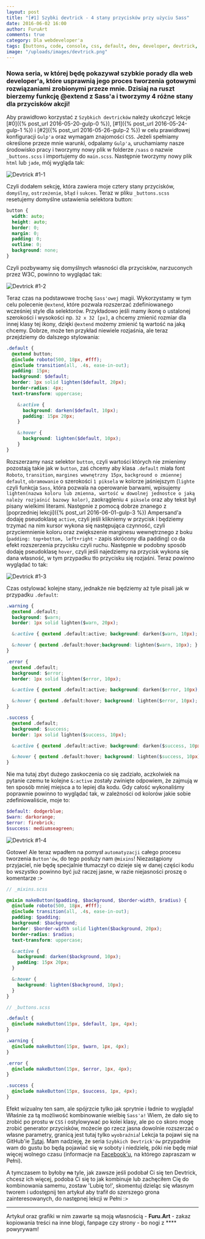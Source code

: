 ```yaml
---
layout: post
title: "[#1] Szybki devtrick - 4 stany przycisków przy użyciu Sass"
date: 2016-06-02 16:00
author: FuruArt
comments: true
category: Dla webdeveloper'a
tags: [buttons, code, console, css, default, dev, developer, devtrick, Dla Webdevelopera, error, front-end, git, github, gulp, html, jade, sass, success, warning]
image: "/uploads/images/devtrick.png"
---
```

### Nowa seria, w której będę pokazywał szybkie porady dla web developer'a, które usprawnią jego proces tworzenia gotowymi rozwiązaniami zrobionymi przeze mnie. Dzisiaj na ruszt bierzemy funkcję @extend z Sass'a i tworzymy 4 różne stany dla przycisków akcji!

<!--more-->

Aby prawidłowo korzystać z `Szybkich devtricków` należy ukończyć lekcje [#0]({% post_url 2016-05-20-gulp-0 %}), [#1]({% post_url 2016-05-24-gulp-1 %}) i [#2]({% post_url 2016-05-26-gulp-2 %}) w celu prawidłowej konfiguracji `Gulp'a` oraz wymagam znajomości `CSS`. Jeżeli spełniamy określone przeze mnie warunki, odpalamy `Gulp'a`, uruchamiamy nasze środowisko pracy i tworzymy nowy plik w folderze `/sass` o nazwie `_buttons.scss` i importujemy do `main.scss`. Następnie tworzymy nowy plik `html` lub `jade`, mój wygląda tak:

![Devtrick #1-1](https://blogwpelni.files.wordpress.com/2016/06/devtrick1.png)

Czyli dodałem sekcję, która zawiera moje cztery stany przycisków, `domyślny`, `ostrzeżenie`, `błąd` i `sukces`. Teraz w pliku `_buttons.scss` resetujemy domyślne ustawienia selektora button:

```css
button {
  width: auto;
  height: auto;
  border: 0;
  margin: 0;
  padding: 0;
  outline: 0;
  background: none;
}
```

Czyli pozbywamy się domyślnych własności dla przycisków, narzuconych przez W3C, powinno to wyglądać tak:

![Devtrick #1-2](https://blogwpelni.files.wordpress.com/2016/06/devtrick2.png)

Teraz czas na podstawowe trochę `Sass'owej` magii. Wykorzystamy w tym celu polecenie `@extend`, które pozwala rozszerzać zdefiniowanego wcześniej style dla selektorów. Przykładowo jeśli mamy ikonę o ustalonej szerokości i wysokości np. `32 x 32 [px]`, a chcemy zmienić rozmiar dla innej klasy tej ikony, dzięki `@extend` możemy zmienić tą wartość na jaką chcemy. Dobrze, może ten przykład niewiele rozjaśnia, ale teraz przejdziemy do dalszego stylowania:

```scss
.default {
  @extend button;
  @include roboto(500, 18px, #fff);
  @include transition(all, .4s, ease-in-out);
  padding: 15px;
  background: $default;
  border: 1px solid lighten($default, 20px);
  border-radius: 4px;
  text-transform: uppercase;

    &:active {
      background: darken($default, 10px);
      padding: 15px 20px;
    }

    &:hover {
      background: lighten($default, 10px);
    }
}
```

Rozszerzamy nasz selektor `button`, czyli wartości których nie zmienimy pozostają takie jak w `button`, zaś chcemy aby klasa `.default` miała font `Roboto`, `transition`, `margines wewnętrzny 15px`, `background o zmiennej default`, `obramowanie` o szerokości `1 piksela` w kolorze jaśniejszym (`lighte` czyli funkcja `Sass`, która pozwala na operowanie barwami, wpisujemy `lighten(nazwa koloru lub zmienna, wartość w dowolnej jednostce o jaką należy rozjaśnić bazowy kolor)`, zaokrągleniu `4 piksele` oraz aby tekst był pisany wielkimi literami. Następnie z pomocą dobrze znanego z [poprzedniej lekcji]({% post_url 2016-06-01-gulp-3 %}) Ampersand'a dodaję pseudoklasę `active`, czyli jeśli klikniemy w przycisk i będziemy trzymać na nim kursor wykona się następująca czynność, czyli przyciemnienie koloru oraz zwiększenie marginesu wewnętrznego z boku (`padding: top+bottom, left+right` - zapis skrócony dla padding) co da efekt rozszerzenia przycisku czyli ruchu. Następnie w podobny sposób dodaję pseudoklasę `hover`, czyli jeśli najedziemy na przycisk wykona się dana własność, w tym przypadku tło przycisku się rozjaśni. Teraz powinno wyglądać to tak:

![Devtrick #1-3](https://blogwpelni.files.wordpress.com/2016/06/devtrick3.png)

Czas ostylować kolejne stany, jednakże nie będziemy aż tyle pisali jak w przypadku `.default`:

```css
.warning {
  @extend .default;
  background: $warn;
  border: 1px solid lighten($warn, 20px);

  &:active { @extend .default:active; background: darken($warn, 10px); }

  &:hover { @extend .default:hover;background: lighten($warn, 10px); }
}

.error {
  @extend .default;
  background: $error;
  border: 1px solid lighten($error, 10px);

  &:active { @extend .default:active; background: darken($error, 10px); }

  &:hover { @extend .default:hover; background: lighten($error, 10px); }
}

.success {
  @extend .default;
  background: $success;
  border: 1px solid lighten($success, 10px);

  &:active { @extend .default:active; background: darken($success, 10px); }

  &:hover { @extend .default:hover; background: lighten($success, 10px); }
}

```

Nie ma tutaj zbyt dużego zaskoczenia co się zadziało, aczkolwiek na pytanie czemu te kolejne `&:active` zostały zwinięte odpowiem, że zajmują w ten sposób mniej miejsca a to lepiej dla kodu. Gdy całość wykonaliśmy poprawnie powinno to wyglądać tak, w zależności od kolorów jakie sobie zdefiniowaliście, moje to:

```scss
$default: dodgerblue;
$warn: darkorange;
$error: firebrick;
$success: mediumseagreen;
```

![Devtrick #1-4](https://blogwpelni.files.wordpress.com/2016/06/devtrick4.png)

Gotowe! Ale teraz wpadłem na pomysł `automatyzacji` całego procesu tworzenia `Button'ów`, do tego posłuży nam `@mixins`! Niezastąpiony przyjaciel, nie będę specjalnie tłumaczył co dzieje się w danej części kodu bo wszystko powinno być już raczej jasne, w razie niejasności proszę o komentarze :>

```scss
// _mixins.scss

@mixin makeButton($padding, $background, $border-width, $radius) {
  @include roboto(500, 18px, #fff);
  @include transition(all, .4s, ease-in-out);
  padding: $padding;
  background: $background;
  border: $border-width solid lighten($background, 20px);
  border-radius: $radius;
  text-transform: uppercase;

  &:active {
    background: darken($background, 10px);
    padding: 15px 20px;
  }

  &:hover {
    background: lighten($background, 10px);
  }
}

// _buttons.scss

.default {
  @include makeButton(15px, $default, 1px, 4px);
}

.warning {
  @include makeButton(15px, $warn, 1px, 4px);
}

.error {
  @include makeButton(15px, $error, 1px, 4px);
}

.success {
  @include makeButton(15px, $success, 1px, 4px);
}
```

Efekt wizualny ten sam, ale spójrzcie tylko jak sprytnie i ładnie to wygląda! Właśnie za tą możliwość kombinowanie wielbię `Sass'a!` Wiem, że dało się to zrobić po prostu w `CSS` i ostylowywać po kolei klasy, ale po co skoro mogę zrobić generator przycisków, możecie go rzecz jasna dowolnie rozszerzać o własne parametry, granicą jest tutaj tylko `wyobraźnia`!
Lekcja ta pojawi się na GitHub'ie [Tutaj](https://github.com/furuart/devtricks/tree/%231-Devtrick).
Mam nadzieję, że seria `Szybkich Devtrick'ów` przypadnie wam do gustu bo będą pojawiać się w soboty i niedzielę, póki nie będę miał więcej wolnego czasu (informacje na [Facebook'u](https://fb.com/furuart), na którego zapraszam w Pełni).

A tymczasem to byłoby ~~na~~ tyle, jak zawsze jeśli podobał Ci się ten Devtrick, chcesz ich więcej, podoba Ci się to jak kombinuje lub zachęciłem Cię do kombinowania samemu, zostaw 'Lubię to!', skomentuj dzieląc się własnym tworem i udostępnij ten artykuł aby trafił do szerszego grona zainteresowanych, do następnej lekcji w Pełni :>

---

Artykuł oraz grafiki w nim zawarte są moją własnością - **Furu.Art** - zakaz kopiowania treści na inne blogi, fanpage czy strony - bo nogi z **** powyrywam!
